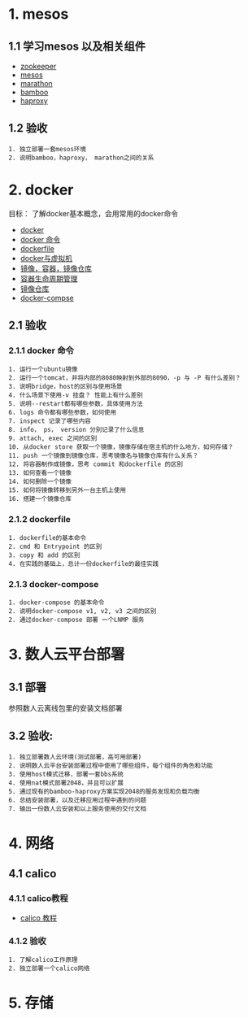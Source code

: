 # 1. mesos
## 1.1 学习mesos 以及相关组件   

 * [zookeeper](./zookeeper)
 * [mesos](./mesos)
 * [marathon](./marathon)
 * [bamboo](./bamboo)
 * [haproxy](./haporxy)

## 1.2 验收
```
1. 独立部署一套mesos环境
2. 说明bamboo，haproxy， marathon之间的关系
```
 

# 2. docker
目标： 了解docker基本概念，会用常用的docker命令


 * [docker](https://docs.docker.com/get-started/)
 * [docker 命令](https://yeasy.gitbooks.io/docker_practice/content/)
 * [dockerfile](http://blog.csdn.net/qinyushuang/article/details/43342553)
 * [docker与虚拟机](http://blog.csdn.net/cbl709/article/details/43955687)
 * [镜像，容器，镜像仓库](https://yeasy.gitbooks.io/docker_practice/content/basic_concept/)
 * [容器生命周期管理](http://blog.csdn.net/screaming/article/details/50685916)
 * [镜像仓库](https://github.com/vmware/harbor)
 * [docker-compse](https://docs.docker.com/compose/)

## 2.1 验收
### 2.1.1 docker 命令  

```
1. 运行一个ubuntu镜像
2. 运行一个tomcat，并将内部的8080映射到外部的8090，-p 与 -P 有什么差别？
3. 说明bridge，host的区别与使用场景
4. 什么场景下使用-v 挂盘？ 性能上有什么差别
5. 说明--restart都有哪些参数，具体使用方法
6. logs 命令都有哪些参数，如何使用
7. inspect 记录了哪些内容
8. info， ps， version 分别记录了什么信息
9. attach, exec 之间的区别
10. 从docker store 获取一个镜像，镜像存储在宿主机的什么地方，如何存储？
11. push 一个镜像到镜像仓库，思考镜像名与镜像仓库有什么关系？
12. 将容器制作成镜像，思考 commit 和dockerfile 的区别
13. 如何查看一个镜像
14. 如何删除一个镜像
15. 如何将镜像转移到另外一台主机上使用
16. 搭建一个镜像仓库
```

### 2.1.2 dockerfile
```
1. dockerfile的基本命令
2. cmd 和 Entrypoint 的区别
3. copy 和 add 的区别
4. 在实践的基础上，总计一份dockerfile的最佳实践
```

### 2.1.3 docker-compose
```
1. docker-compose 的基本命令
2. 说明docker-compose v1, v2, v3 之间的区别
2. 通过docker-compose 部署 一个LNMP 服务
```


# 3. 数人云平台部署
## 3.1 部署

参照数人云离线包里的安装文档部署

## 3.2 验收: 
```
1. 独立部署数人云环境(测试部署，高可用部署)
2. 说明数人云平台安装部署过程中使用了哪些组件，每个组件的角色和功能
3. 使用host模式迁移，部署一套bbs系统
4. 使用nat模式部署2048，并且可以扩展
5. 通过现有的bamboo-haproxy方案实现2048的服务发现和负载均衡
6. 总结安装部署，以及迁移应用过程中遇到的问题
7. 输出一份数人云安装和以上服务使用的交付文档
```

# 4. 网络
## 4.1 calico

### 4.1.1 calico教程
 * [calico 教程](https://www.projectcalico.org/)

### 4.1.2 验收
```
1. 了解calico工作原理
2. 独立部署一个calico网络
```
 
 
# 5. 存储

 
